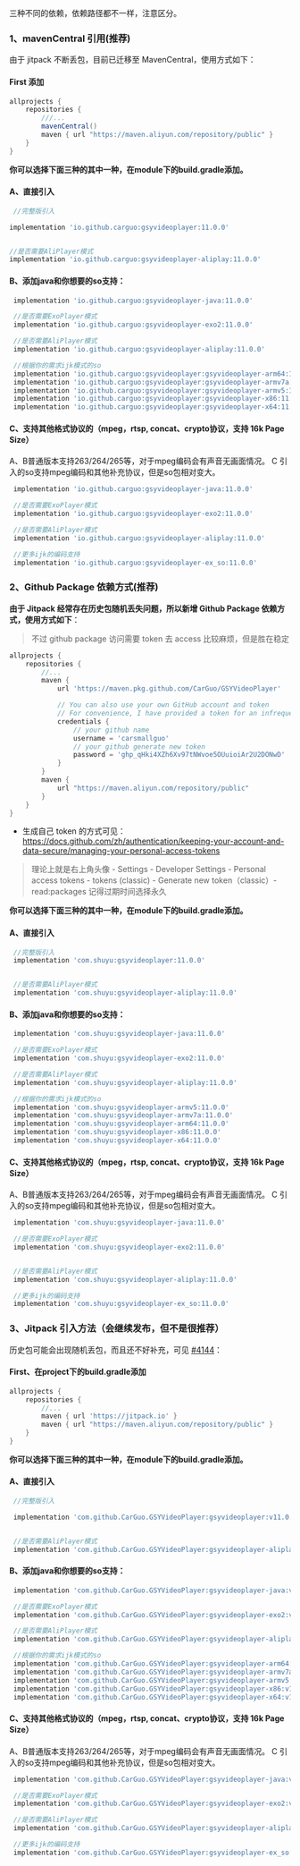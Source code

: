 三种不同的依赖，依赖路径都不一样，注意区分。


### 1、mavenCentral 引用(推荐)

由于 jitpack 不断丢包，目前已迁移至 MavenCentral，使用方式如下：

#### First 添加

```groovy
allprojects {
    repositories {
        ///...
        mavenCentral()
        maven { url "https://maven.aliyun.com/repository/public" }
    }
}
```

**你可以选择下面三种的其中一种，在module下的build.gradle添加。**

#### A、直接引入

```groovy
 //完整版引入

implementation 'io.github.carguo:gsyvideoplayer:11.0.0'


//是否需要AliPlayer模式
implementation 'io.github.carguo:gsyvideoplayer-aliplay:11.0.0'
```

#### B、添加java和你想要的so支持：

```groovy
 implementation 'io.github.carguo:gsyvideoplayer-java:11.0.0'

 //是否需要ExoPlayer模式
 implementation 'io.github.carguo:gsyvideoplayer-exo2:11.0.0'

 //是否需要AliPlayer模式
 implementation 'io.github.carguo:gsyvideoplayer-aliplay:11.0.0'

 //根据你的需求ijk模式的so
 implementation 'io.github.carguo:gsyvideoplayer:gsyvideoplayer-arm64:11.0.0'
 implementation 'io.github.carguo:gsyvideoplayer:gsyvideoplayer-armv7a:11.0.0'
 implementation 'io.github.carguo:gsyvideoplayer:gsyvideoplayer-armv5:11.0.0'
 implementation 'io.github.carguo:gsyvideoplayer:gsyvideoplayer-x86:11.0.0'
 implementation 'io.github.carguo:gsyvideoplayer:gsyvideoplayer-x64:11.0.0'
```

#### C、支持其他格式协议的（mpeg，rtsp, concat、crypto协议，支持 16k Page Size）

A、B普通版本支持263/264/265等，对于mpeg编码会有声音无画面情况。
C 引入的so支持mpeg编码和其他补充协议，但是so包相对变大。

```groovy
 implementation 'io.github.carguo:gsyvideoplayer-java:11.0.0'

 //是否需要ExoPlayer模式
 implementation 'io.github.carguo:gsyvideoplayer-exo2:11.0.0'

 //是否需要AliPlayer模式
 implementation 'io.github.carguo:gsyvideoplayer-aliplay:11.0.0'

 //更多ijk的编码支持
 implementation 'io.github.carguo:gsyvideoplayer-ex_so:11.0.0'

```

### 2、Github Package 依赖方式(推荐)

**由于 Jitpack 经常存在历史包随机丢失问题，所以新增 Github Package 依赖方式，使用方式如下**：

> 不过 github package 访问需要 token 去 access 比较麻烦，但是胜在稳定

```groovy
allprojects {
    repositories {
		//...
        maven {
            url 'https://maven.pkg.github.com/CarGuo/GSYVideoPlayer'

            // You can also use your own GitHub account and token
            // For convenience, I have provided a token for an infrequently used account here
            credentials {
                // your github name
                username = 'carsmallguo'
                // your github generate new token
                password = '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'
            }
        }
        maven {
            url "https://maven.aliyun.com/repository/public"
        }
    }
}
```

- 生成自己 token
  的方式可见：https://docs.github.com/zh/authentication/keeping-your-account-and-data-secure/managing-your-personal-access-tokens

> 理论上就是右上角头像 - Settings - Developer Settings - Personal access tokens - tokens (classic) -
> Generate new token（classic）- read:packages
> 记得过期时间选择永久

**你可以选择下面三种的其中一种，在module下的build.gradle添加。**

#### A、直接引入

```groovy
 //完整版引入
 implementation 'com.shuyu:gsyvideoplayer:11.0.0'


 //是否需要AliPlayer模式
 implementation 'com.shuyu:gsyvideoplayer-aliplay:11.0.0'
```

#### B、添加java和你想要的so支持：

```groovy
 implementation 'com.shuyu:gsyvideoplayer-java:11.0.0'

 //是否需要ExoPlayer模式
 implementation 'com.shuyu:gsyvideoplayer-exo2:11.0.0'

 //是否需要AliPlayer模式
 implementation 'com.shuyu:gsyvideoplayer-aliplay:11.0.0'

 //根据你的需求ijk模式的so
 implementation 'com.shuyu:gsyvideoplayer-armv5:11.0.0'
 implementation 'com.shuyu:gsyvideoplayer-armv7a:11.0.0'
 implementation 'com.shuyu:gsyvideoplayer-arm64:11.0.0'
 implementation 'com.shuyu:gsyvideoplayer-x86:11.0.0'
 implementation 'com.shuyu:gsyvideoplayer-x64:11.0.0'
```

#### C、支持其他格式协议的（mpeg，rtsp, concat、crypto协议，支持 16k Page Size）

A、B普通版本支持263/264/265等，对于mpeg编码会有声音无画面情况。
C 引入的so支持mpeg编码和其他补充协议，但是so包相对变大。

```groovy
 implementation 'com.shuyu:gsyvideoplayer-java:11.0.0'

 //是否需要ExoPlayer模式
 implementation 'com.shuyu:gsyvideoplayer-exo2:11.0.0'


 //是否需要AliPlayer模式
 implementation 'com.shuyu:gsyvideoplayer-aliplay:11.0.0'

 //更多ijk的编码支持
 implementation 'com.shuyu:gsyvideoplayer-ex_so:11.0.0'

```

### 3、Jitpack 引入方法（会继续发布，但不是很推荐）

历史包可能会出现随机丢包，而且还不好补充，可见 [#4144](https://github.com/CarGuo/GSYVideoPlayer/issues/4144)：

#### First、在project下的build.gradle添加

```groovy
allprojects {
    repositories {
		//...
        maven { url 'https://jitpack.io' }
        maven { url "https://maven.aliyun.com/repository/public" }
    }
}
```

**你可以选择下面三种的其中一种，在module下的build.gradle添加。**

#### A、直接引入

```groovy
 //完整版引入

 implementation 'com.github.CarGuo.GSYVideoPlayer:gsyvideoplayer:v11.0.0'


 //是否需要AliPlayer模式
 implementation 'com.github.CarGuo.GSYVideoPlayer:gsyvideoplayer-aliplay:v11.0.0'
```

#### B、添加java和你想要的so支持：

```groovy
 implementation 'com.github.CarGuo.GSYVideoPlayer:gsyvideoplayer-java:v11.0.0'

 //是否需要ExoPlayer模式
 implementation 'com.github.CarGuo.GSYVideoPlayer:gsyvideoplayer-exo2:v11.0.0'

 //是否需要AliPlayer模式
 implementation 'com.github.CarGuo.GSYVideoPlayer:gsyvideoplayer-aliplay:v11.0.0'

 //根据你的需求ijk模式的so
 implementation 'com.github.CarGuo.GSYVideoPlayer:gsyvideoplayer-arm64:v11.0.0'
 implementation 'com.github.CarGuo.GSYVideoPlayer:gsyvideoplayer-armv7a:v11.0.0'
 implementation 'com.github.CarGuo.GSYVideoPlayer:gsyvideoplayer-armv5:v11.0.0'
 implementation 'com.github.CarGuo.GSYVideoPlayer:gsyvideoplayer-x86:v11.0.0'
 implementation 'com.github.CarGuo.GSYVideoPlayer:gsyvideoplayer-x64:v11.0.0'
```

#### C、支持其他格式协议的（mpeg，rtsp, concat、crypto协议，支持 16k Page Size）

A、B普通版本支持263/264/265等，对于mpeg编码会有声音无画面情况。
C 引入的so支持mpeg编码和其他补充协议，但是so包相对变大。

```groovy
 implementation 'com.github.CarGuo.GSYVideoPlayer:gsyvideoplayer-java:v11.0.0'

 //是否需要ExoPlayer模式
 implementation 'com.github.CarGuo.GSYVideoPlayer:gsyvideoplayer-exo2:v11.0.0'

 //是否需要AliPlayer模式
 implementation 'com.github.CarGuo.GSYVideoPlayer:gsyvideoplayer-aliplay:v11.0.0'

 //更多ijk的编码支持
 implementation 'com.github.CarGuo.GSYVideoPlayer:gsyvideoplayer-ex_so:v11.0.0'

```
